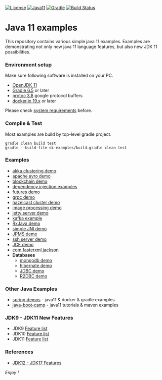 [![License](https://img.shields.io/badge/License-Apache%202.0-blue.svg)](https://opensource.org/licenses/Apache-2.0)
[![Java11](https://img.shields.io/badge/java-11-blue)](https://img.shields.io/badge/java-11-blue)
[![Gradle](https://img.shields.io/badge/gradle-v6.5-blue)](https://img.shields.io/badge/gradle-v6.5-blue)
[![Build Status](https://travis-ci.com/jveverka/java-11-examples.svg?branch=master)](https://travis-ci.com/jveverka/java-11-examples)

# Java 11 examples
This repository contains various simple java 11 examples.
Examples are demonstrating not only new java 11 language features, 
but also new JDK 11 possibilities. 

### Environment setup
Make sure following software is installed on your PC.
* [OpenJDK 11](https://adoptopenjdk.net/?variant=openjdk11&jvmVariant=hotspot)
* [Gradle 6.5](https://gradle.org/install/) or later
* [protoc 3.8](https://github.com/protocolbuffers/protobuf/releases/tag/v3.8.0) google protocol buffers
* [docker.io 19.x](https://www.docker.com/) or later 

Please check [system requirements](docs/system-requirements.md) before. 

### Compile & Test
Most examples are build by top-level gradle project.
```
gradle clean build test
gradle --build-file di-examples/build.gradle clean test
```

### Examples
* [akka clustering demo](akka-cluster-sshsessions)
* [apache avro demo](avro-demo)
* [blockchain demo](block-chain)
* [dependency injection examples](di-examples)
* [futures demo](futures-demo)
* [grpc demo](grpc-demo)
* [hazelcast cluster demo](hazelcast-cluster)
* [image processing demo](imageprocessing-demo)
* [jetty server demo](jetty-servlet4-http2)
* [kafka example](kafka-example)
* [RxJava demo](rxjava-demo)
* [simple JNI demo](simple-jni-demo)
* [JPMS demo](simple-module-example)
* [ssh server demo](ssh-server-demo)
* [JCE demo](jce-demo)
* [com.fasterxml.jackson](jackson-fasterxml-demo)
* __Databases__
  * [mongodb demo](mongodb-demo)
  * [hibernate demo](hibernate-demo)
  * [JDBC demo](jdbc-demo)
  * [R2DBC demo](r2dbc-demo)

### Other Java Examples
* [spring demos](https://github.com/jveverka/spring-examples) - java11 & docker & gradle examples
* [java-boot-camp](https://github.com/jveverka/java-boot-camp) - java11 tutorials & maven examples

### JDK9 - JDK11 New Features 
* JDK9  [Feature list](https://openjdk.java.net/projects/jdk9/)
* JDK10 [Feature list](https://openjdk.java.net/projects/jdk/10/)
* JDK11 [Feature list](https://openjdk.java.net/projects/jdk/11/) 

### References
* [JDK12 - JDK17 Features](https://github.com/jveverka/java-17-examples)

_Enjoy !_
